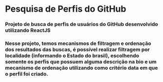 #  Pesquisa de Perfis do GitHub

### Projeto de busca de perfis de usuários do GitHub desenvolvido utilizando ReactJS

### Nesse projeto, temos mecanismos de filtragem e ordenação dos resultados das buscas, é possível realizar filtragem por localidade (informando o Estado do brasil), escolhendo somente os perfis que possuem alguma descrição na bio e um mecanismo de ordenação utilizando como critério data em que o perfil foi criado.

